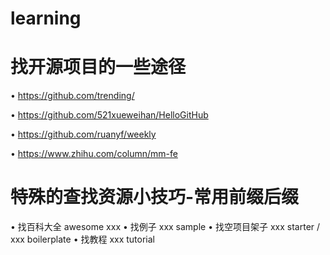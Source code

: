 # learning
# 找开源项目的一些途径

• https://github.com/trending/

• https://github.com/521xueweihan/HelloGitHub

• https://github.com/ruanyf/weekly

• https://www.zhihu.com/column/mm-fe

# 特殊的查找资源小技巧-常用前缀后缀 
• 找百科大全 awesome xxx
• 找例子 xxx sample
• 找空项目架子 xxx starter / xxx boilerplate 
• 找教程  xxx tutorial
